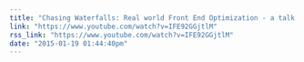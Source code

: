 ```yaml
---
title: "Chasing Waterfalls: Real world Front End Optimization - a talk by @lawnsea"
link: "https://www.youtube.com/watch?v=IFE92GGjtlM"
rss_link: "https://www.youtube.com/watch?v=IFE92GGjtlM"
date: "2015-01-19 01:44:40pm"
---
```

